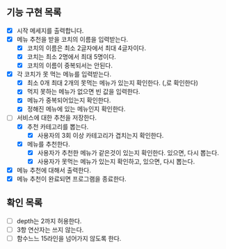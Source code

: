 ## 기능 구현 목록
- [X] 시작 메세지를 출력합니다.
- [X] 메뉴 추천을 받을 코치의 이름을 입력받는다. 
  - [X] 코치의 이름은 최소 2글자에서 최대 4글자이다.
  - [X] 코치는 최소 2명에서 최대 5명이다. 
  - [X] 코치의 이름이 중복되서는 안된다.
- [X] 각 코치가 못 먹는 메뉴를 입력받는다. 
  - [X] 최소 0개 최대 2개의 못먹는 메뉴가 있는지 확인한다. (,로 확인한다)
  - [X] 먹지 못하는 메뉴가 없으면 빈 값을 입력한다. 
  - [X] 메뉴가 중복되어있는지 확인한다.
  - [X] 정해진 메뉴에 있는 메뉴인지 확인한다.
- [ ] 서비스에 대한 추천을 저장한다.
  - [X] 추천 카테고리를 뽑는다. 
    - [X] 사용자의 3회 이상 카테고리가 겹치는지 확인한다.
  - [X] 메뉴를 추천한다. 
    - [X] 사용자가 추천한 메뉴가 같은것이 있는지 확인한다. 있으면, 다시 뽑는다.
    - [X] 사용자가 못먹는 메뉴가 있는지 확인하고, 있으면, 다시 뽑는다.
- [X] 메뉴 추천에 대해서 출력한다. 
- [X] 메뉴 추천이 완료되면 프로그램을 종료한다.

## 확인 목록
- [ ] depth는 2까지 허용한다. 
- [ ] 3항 연산자는 쓰지 않는다. 
- [ ] 함수느느 15라인을 넘어가지 않도록 한다. 

